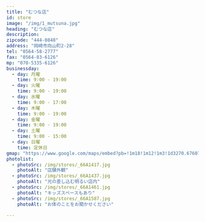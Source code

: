 ```yaml
---
title: "むつな店"
id: store
image: "/img/1_mutsuna.jpg"
heading: "むつな店"
description: 
zipcode: "444-0848"
address: "岡崎市向山町2-28"
tel: "0564-58-2777"
fax: "0564-83-6126"
mp: "070-5335-6126"
businessday:
  - day: 月曜
    time: 9:00 - 19:00
  - day: 火曜
    time: 9:00 - 19:00
  - day: 水曜
    time: 9:00 - 17:00
  - day: 木曜
    time: 9:00 - 19:00
  - day: 金曜
    time: 9:00 - 19:00
  - day: 土曜
    time: 9:00 - 15:00
  - day: 日曜
    time: 定休日
gmap: "https://www.google.com/maps/embed?pb=!1m18!1m12!1m3!1d3270.6760771762547!2d137.15774231576796!3d34.93965998037383!2m3!1f0!2f0!3f0!3m2!1i1024!2i768!4f13.1!3m3!1m2!1s0x6004bd143b2420a7%3A0xe37c403397dcc4b2!2z44OR44OK44OX44Op44K56Jas5bGA44KA44Gk44Gq5bqX!5e0!3m2!1sja!2sjp!4v1529083952535"
photolist:
  - photoSrc: /img/stores/_66A1417.jpg
    photoAlt: "店舗外観"
  - photoSrc: /img/stores/_66A1437.jpg
    photoAlt: "光の差し込む明るい店内"
  - photoSrc: /img/stores/_66A1461.jpg
    photoAlt: "キッズスペースもあり"
  - photoSrc: /img/stores/_66A1587.jpg
    photoAlt: "お体のことをお聞かせください"

---
```

